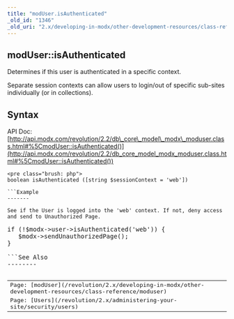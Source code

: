 ```yaml
---
title: "modUser.isAuthenticated"
_old_id: "1346"
_old_uri: "2.x/developing-in-modx/other-development-resources/class-reference/moduser/moduser.isauthenticated"
---
```


modUser::isAuthenticated
------------------------

Determines if this user is authenticated in a specific context.

Separate session contexts can allow users to login/out of specific sub-sites individually (or in collections).

Syntax
------

API Doc: [http://api.modx.com/revolution/2.2/db\_core\_model\_modx\_moduser.class.html#%5CmodUser::isAuthenticated()](http://api.modx.com/revolution/2.2/db_core_model_modx_moduser.class.html#%5CmodUser::isAuthenticated())

```
<pre class="brush: php">
boolean isAuthenticated ([string $sessionContext = 'web'])

```Example
-------

See if the User is logged into the 'web' context. If not, deny access and send to Unauthorized Page.

```
<pre class="brush: php">
if (!$modx->user->isAuthenticated('web')) {
   $modx->sendUnauthorizedPage();
}

```See Also
--------

<table class="tableview" width="100%"><tr><td><span class="icon icon-page">Page:</span> [modUser](/revolution/2.x/developing-in-modx/other-development-resources/class-reference/moduser)</td></tr><tr><td><span class="icon icon-page">Page:</span> [Users](/revolution/2.x/administering-your-site/security/users)</td></tr></table>